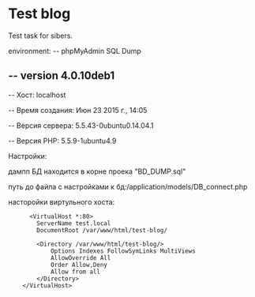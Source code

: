 # Test blog
Test task for sibers.

environment:
-- phpMyAdmin SQL Dump

-- version 4.0.10deb1
--
-- Хост: localhost

-- Время создания: Июн 23 2015 г., 14:05

-- Версия сервера: 5.5.43-0ubuntu0.14.04.1

-- Версия PHP: 5.5.9-1ubuntu4.9

Настройки: 

  дампп БД находится в корне проека "BD_DUMP.sql"

  путь до файла с настройками к бд:/application/models/DB_connect.php
  
  насторойки виртульного хоста:
  
          <VirtualHost *:80>
        	ServerName test.local
        	DocumentRoot /var/www/html/test-blog/
        
        	<Directory /var/www/html/test-blog/>
        	    Options Indexes FollowSymLinks MultiViews
        	    AllowOverride All
        	    Order Allow,Deny
        	    Allow from all
        	</Directory>
        </VirtualHost>
